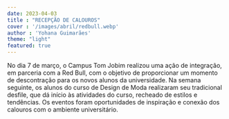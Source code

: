 ```yaml
---
date: 2023-04-03
title : "RECEPÇÃO DE CALOUROS"
cover : '/images/abril/redbull.webp'
author : 'Yohana Guimarães'
theme: "light"
featured: true
---
```

No dia 7 de março, o Campus Tom Jobim realizou uma ação de integração, em parceria com a Red Bull, com o objetivo de proporcionar um momento de descontração para os novos alunos da universidade.
Na semana seguinte, os alunos do curso de Design de Moda realizaram seu tradicional desfile, que dá início às atividades do curso, recheado de estilos e tendências.
Os eventos foram oportunidades de inspiração e conexão dos calouros com o ambiente universitário.
